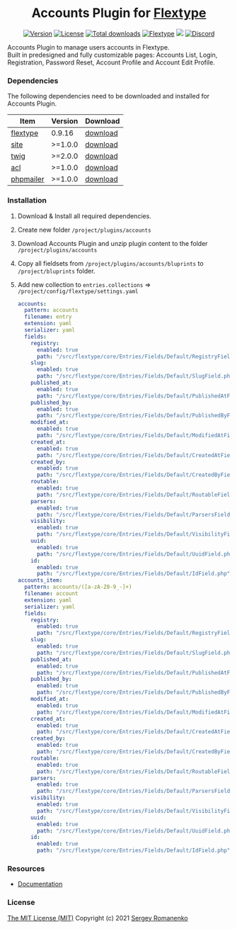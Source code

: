 <h1 align="center">Accounts Plugin for <a href="https://flextype.org/">Flextype</a></h1>

<p align="center">
<a href="https://github.com/flextype-plugins/accounts/releases"><img alt="Version" src="https://img.shields.io/github/release/flextype-plugins/accounts.svg?label=version&color=black"></a> <a href="https://github.com/flextype-plugins/accounts"><img src="https://img.shields.io/badge/license-MIT-blue.svg?color=black" alt="License"></a> <a href="https://github.com/flextype-plugins/accounts"><img src="https://img.shields.io/github/downloads/flextype-plugins/accounts/total.svg?color=black" alt="Total downloads"></a> <a href="https://github.com/flextype/flextype"><img src="https://img.shields.io/badge/Flextype-0.9.16-green.svg" alt="Flextype"></a> <a title="Crowdin" target="_blank" href="https://crowdin.com/project/flextype-plugin-accounts"><img src="https://badges.crowdin.net/flextype-plugin-accounts/localized.svg"></a> <a href="https://flextype.org/discord"><img src="https://img.shields.io/discord/423097982498635778.svg?logo=discord&color=black&label=Discord%20Chat" alt="Discord"></a>
</p>

Accounts Plugin to manage users accounts in Flextype.  
Built in predesigned and fully customizable pages: Accounts List, Login, Registration, Password Reset, Account Profile and Account Edit Profile.

### Dependencies

The following dependencies need to be downloaded and installed for Accounts Plugin.

| Item | Version | Download |
|---|---|---|
| [flextype](https://github.com/flextype/flextype) | 0.9.16 | [download](https://github.com/flextype/flextype/releases) |
| [site](https://github.com/flextype-plugins/site) | >=1.0.0 | [download](https://github.com/flextype-plugins/site/releases) |
| [twig](https://github.com/flextype-plugins/twig) | >=2.0.0 | [download](https://github.com/flextype-plugins/twig/releases) |
| [acl](https://github.com/flextype-plugins/acl) | >=1.0.0 | [download](https://github.com/flextype-plugins/acl/releases) |
| [phpmailer](https://github.com/flextype-plugins/phpmailer) | >=1.0.0 | [download](https://github.com/flextype-plugins/phpmailer/releases) |

### Installation

1. Download & Install all required dependencies.
2. Create new folder `/project/plugins/accounts`
3. Download Accounts Plugin and unzip plugin content to the folder `/project/plugins/accounts`
4. Copy all fieldsets from `/project/plugins/accounts/bluprints` to `/project/bluprints` folder.
5. Add new collection to `entries.collections` => `/project/config/flextype/settings.yaml` 
    
    ```yaml
    accounts:
      pattern: accounts
      filename: entry
      extension: yaml
      serializer: yaml
      fields: 
        registry:
          enabled: true
          path: "/src/flextype/core/Entries/Fields/Default/RegistryField.php"
        slug:
          enabled: true
          path: "/src/flextype/core/Entries/Fields/Default/SlugField.php"
        published_at:
          enabled: true
          path: "/src/flextype/core/Entries/Fields/Default/PublishedAtField.php"
        published_by:
          enabled: true
          path: "/src/flextype/core/Entries/Fields/Default/PublishedByField.php"
        modified_at:
          enabled: true
          path: "/src/flextype/core/Entries/Fields/Default/ModifiedAtField.php"
        created_at:
          enabled: true
          path: "/src/flextype/core/Entries/Fields/Default/CreatedAtField.php"
        created_by:
          enabled: true
          path: "/src/flextype/core/Entries/Fields/Default/CreatedByField.php"
        routable:
          enabled: true
          path: "/src/flextype/core/Entries/Fields/Default/RoutableField.php"
        parsers:
          enabled: true
          path: "/src/flextype/core/Entries/Fields/Default/ParsersField.php"
        visibility:
          enabled: true
          path: "/src/flextype/core/Entries/Fields/Default/VisibilityField.php"
        uuid:
          enabled: true
          path: "/src/flextype/core/Entries/Fields/Default/UuidField.php"
        id:
          enabled: true
          path: "/src/flextype/core/Entries/Fields/Default/IdField.php"
    accounts_item:
      pattern: accounts/([a-zA-Z0-9_-]+)
      filename: account
      extension: yaml
      serializer: yaml
      fields: 
        registry:
          enabled: true
          path: "/src/flextype/core/Entries/Fields/Default/RegistryField.php"
        slug:
          enabled: true
          path: "/src/flextype/core/Entries/Fields/Default/SlugField.php"
        published_at:
          enabled: true
          path: "/src/flextype/core/Entries/Fields/Default/PublishedAtField.php"
        published_by:
          enabled: true
          path: "/src/flextype/core/Entries/Fields/Default/PublishedByField.php"
        modified_at:
          enabled: true
          path: "/src/flextype/core/Entries/Fields/Default/ModifiedAtField.php"
        created_at:
          enabled: true
          path: "/src/flextype/core/Entries/Fields/Default/CreatedAtField.php"
        created_by:
          enabled: true
          path: "/src/flextype/core/Entries/Fields/Default/CreatedByField.php"
        routable:
          enabled: true
          path: "/src/flextype/core/Entries/Fields/Default/RoutableField.php"
        parsers:
          enabled: true
          path: "/src/flextype/core/Entries/Fields/Default/ParsersField.php"
        visibility:
          enabled: true
          path: "/src/flextype/core/Entries/Fields/Default/VisibilityField.php"
        uuid:
          enabled: true
          path: "/src/flextype/core/Entries/Fields/Default/UuidField.php"
        id:
          enabled: true
          path: "/src/flextype/core/Entries/Fields/Default/IdField.php"
    ```

### Resources

* [Documentation](https://flextype.org/downloads/extend/plugins/accounts)

### License
[The MIT License (MIT)](https://github.com/flextype-plugins/accounts/blob/master/LICENSE.txt)
Copyright (c) 2021 [Sergey Romanenko](https://github.com/Awilum)
